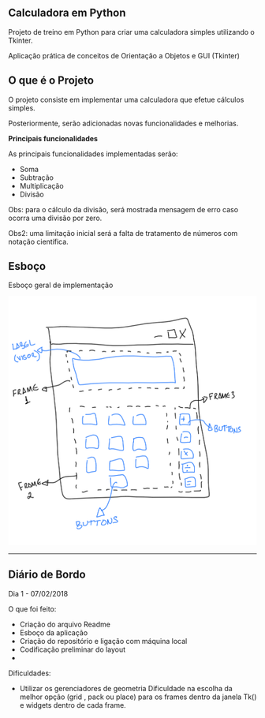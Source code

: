 **Calculadora em Python**
---

Projeto de treino em Python para criar uma calculadora simples utilizando o Tkinter.

Aplicação prática de conceitos de Orientação a Objetos e GUI (Tkinter)


**O que é o Projeto**
---

O projeto consiste em implementar uma calculadora que efetue cálculos simples.

Posteriormente, serão adicionadas novas funcionalidades e melhorias.


**Principais funcionalidades**

As principais funcionalidades implementadas serão:
*  Soma
*  Subtração
*  Multiplicação
*  Divisão

Obs: para o cálculo da divisão, será mostrada mensagem de erro caso ocorra uma divisão por zero.

Obs2: uma limitação inicial será a falta de tratamento de números com notação científica.


**Esboço**
---

Esboço geral de implementação


![Esboço](Esboco.png)



---

**Diário de Bordo**
---

Dia 1 - 07/02/2018

O que foi feito:
*  Criação do arquivo Readme
*  Esboço da aplicação
*  Criação do repositório e ligação com máquina local
*  Codificação preliminar do layout
*  

Dificuldades:
*  Utilizar os gerenciadores de geometria
    Dificuldade na escolha da melhor opção (grid , pack ou place) para os frames dentro da janela Tk() e widgets dentro de cada frame.
